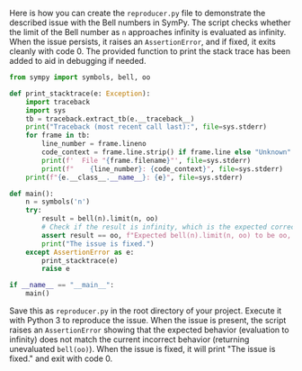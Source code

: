 Here is how you can create the `reproducer.py` file to demonstrate the described issue with the Bell numbers in SymPy. The script checks whether the limit of the Bell number as `n` approaches infinity is evaluated as infinity. When the issue persists, it raises an `AssertionError`, and if fixed, it exits cleanly with code 0. The provided function to print the stack trace has been added to aid in debugging if needed.

```python
from sympy import symbols, bell, oo

def print_stacktrace(e: Exception):
    import traceback
    import sys
    tb = traceback.extract_tb(e.__traceback__)
    print("Traceback (most recent call last):", file=sys.stderr)
    for frame in tb:
        line_number = frame.lineno
        code_context = frame.line.strip() if frame.line else "Unknown"
        print(f'  File "{frame.filename}"', file=sys.stderr)
        print(f"    {line_number}: {code_context}", file=sys.stderr)
    print(f"{e.__class__.__name__}: {e}", file=sys.stderr)

def main():
    n = symbols('n')
    try:
        result = bell(n).limit(n, oo)
        # Check if the result is infinity, which is the expected correct behavior
        assert result == oo, f"Expected bell(n).limit(n, oo) to be oo, got {result}"
        print("The issue is fixed.")
    except AssertionError as e:
        print_stacktrace(e)
        raise e

if __name__ == "__main__":
    main()
```

Save this as `reproducer.py` in the root directory of your project. Execute it with Python 3 to reproduce the issue. When the issue is present, the script raises an `AssertionError` showing that the expected behavior (evaluation to infinity) does not match the current incorrect behavior (returning unevaluated `bell(oo)`). When the issue is fixed, it will print "The issue is fixed." and exit with code 0.